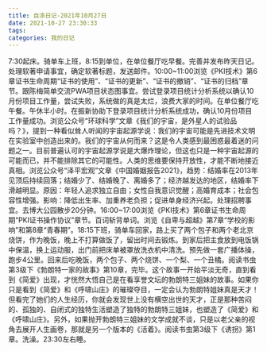 ```yaml
---
title: 自涤日记-2021年10月27日
date: 2021-10-27 23:30:33
tags:
categories: 我的日记
---
```

7:30起床。骑单车上班，8:15到单位，在单位餐厅吃早餐。完善并发布昨天日记。处理软著申请事宜，确定软著标题，发送邮件。10:00~11:00浏览《PKI技术》第6章证书生命周期“证书的使用”、“证书的更新”、“证书的撤销”、“证书的归档”章节。跟陈梅简单交流PWA项目状态图事宜。尝试登录项目统计分析系统以确认10月份项目工作量，尝试失败，系统做的真是太烂，浪费大家的时间。在单位餐厅吃午餐。午休半小时。在振新协助下登录项目统计分析系统成功，确认10月份项目工作量成功。浏览公众号“环球科学”文章《我们的宇宙，是外星人的试验品吗？》，提到一种看似耸人听闻的宇宙起源学说：我们的宇宙可能是先进技术文明在实验室中创造出来的。我们的宇宙从何而来？这是令人类感到最困惑最着迷的问题之一。目前普遍认可的宇宙起源学说是大爆炸理论，但这也只是一种宇宙起源的可能而已，并不能排除其它的可能性。人类的思维要保持开放性，才能不断地接近真相。浏览公众号“泽平宏观”文章《中国婚姻报告2021》，趋势：结婚率在2013年见顶后持续回落；结婚少了、结婚晚了、离婚多了；经济越发达的地区，结婚率下滑越明显。原因：年轻人追求独立自由；女性自我意识觉醒；高婚育成本；社会包容性增强。影响：降低出生率、加重养老负担；促进单身经济兴起。处理招聘事宜。去博大公园散步20分钟。16:00~17:00浏览《PKI技术》第6章证书生命周期“PKI证书操作协议”章节。百词斩背单词。浏览《自卑与超越》第7章“学校的影响”和第8章“青春期”。18:15下班，骑单车回家，路上买了两个包子和两个老北京烧饼，作为晚饭，晚上不打算做饭了，留出时间去锻炼。到家后把主食放到电饭锅中保温，换上运动服，出门前把床单被罩放洗衣机中清洗。预先做一套广播体操，跑步4公里。回来后吃晚饭，两个包子、两个烧饼、一个梨、一个丑橘。阅读书虫第3级下《勃朗特一家的故事》第10章，完毕。这个故事一开始平淡无奇，直到看到《简爱》出现，才恍然大悟自己是在看享誉文坛的勃朗特三姐妹的故事。如果你只是看到《简爱》和《呼啸山庄》的璀璨夺目，一定会认为勃朗特姐妹真是天才！但看完了她们的人生经历，你就会发现世上没有横空出世的天才，正是那种苦闷的、孤独的、自闭式的独特生活塑造了独特的勃朗特三姐妹，也塑造了《简爱》和《呼啸山庄》。另外，如果抛开勃朗特三姐妹的文学成就不谈，只是以老父亲的视角去展开人生画卷，那就是另一个版本的《活着》。阅读书虫第3级下《诱拐》第1章。洗澡。23:30左右睡。